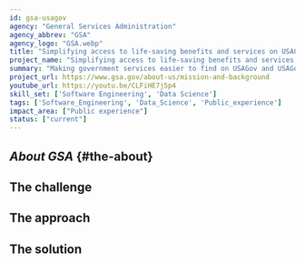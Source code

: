 ```yaml
---
id: gsa-usagov
agency: "General Services Administration"
agency_abbrev: "GSA"
agency_logo: "GSA.webp"
title: "Simplifying access to life-saving benefits and services on USAGov"
project_name: "Simplifying access to life-saving benefits and services on USAGov"
summary: "Making government services easier to find on USAGov and USAGov en español at the General Services Administration."
project_url: https://www.gsa.gov/about-us/mission-and-background
youtube_url: https://youtu.be/CLFiHE7j5p4
skill_set: ['Software Engineering', 'Data Science']
tags: ['Software_Engineering', 'Data_Science', 'Public_experience']
impact_area: ["Public experience"]
status: ["current"]
---
```


## *About GSA* {#the-about}

## The challenge

## The approach

## The solution 


